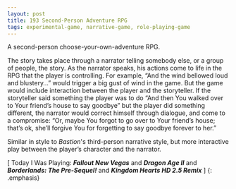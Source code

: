 ```yaml
---
layout: post
title: 193 Second-Person Adventure RPG
tags: experimental-game, narrative-game, role-playing-game
---
```

A second-person choose-your-own-adventure RPG.

The story takes place through a narrator telling somebody else, or a group of people, the story. As the narrator speaks, his actions come to life in the RPG that the player is controlling.  For example, “And the wind bellowed loud and blustery…” would trigger a big gust of wind in the game.  But the game would include interaction between the player and the storyteller.  If the storyteller said something the player was to do “And then You walked over to Your friend’s house to say goodbye” but the player did something different, the narrator would correct himself through dialogue, and come to a compromise: “Or, maybe You forgot to go over to Your friend’s house; that’s ok, she’ll forgive You for forgetting to say goodbye forever to her.”  

Similar in style to *Bastion*'s third-person narrative style, but more interactive play between the player’s character and the narrator.

[ Today I Was Playing: ***Fallout New Vegas*** and ***Dragon Age II*** and ***Borderlands: The Pre-Sequel!*** and ***Kingdom Hearts HD 2.5 Remix*** ]
{: .emphasis}

